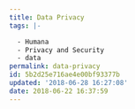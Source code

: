 ```yaml
---
title: Data Privacy
tags: |-

  - Humana
  - Privacy and Security
  - data
permalink: data-privacy
id: 5b2d25e716ae4e00bf93377b
updated: '2018-06-28 16:27:08'
date: 2018-06-22 16:37:59
---
```

